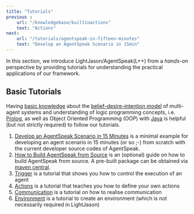 ```yaml
---
title: "Tutorials"
previous :
    url: "/knowledgebase/builtinactions"
    text: "Actions"
next:
    url: "/tutorials/agentspeak-in-fifteen-minutes"
    text: "Develop an AgentSpeak Scenario in 15min"
---
```


In this section, we introduce LightJason/AgentSpeak(L++) from a *hands-on* perspective by providing tutorials for understanding the practical applications of our framework.

<!--more-->

## Basic Tutorials

Having [basic knowledge](/knowledgebase) about the [belief–desire–intention model](https://en.wikipedia.org/wiki/Belief%E2%80%93desire%E2%80%93intention_software_model) of multi-agent systems and understanding of logic programming concepts, i.e. [Prolog](https://en.wikipedia.org/wiki/Prolog), as well as Object Oriented Programming (OOP) with [Java](https://docs.oracle.com/javase/tutorial/) is helpful (but not strictly required) to follow our tutorials.


1. [Develop an AgentSpeak Scenario in 15 Minutes](agentspeak-in-fifteen-minutes) is a minimal example for developing an agent scenario in 15 minutes (or so ;-) from scratch with the current developer source codes of AgentSpeak.
2. [How to Build AgentSpeak from Source](buildagentspeak) is an (optional) guide on how to build AgentSpeak from source. A pre-built package can be obtained via [maven central](http://search.maven.org/#search%7Cga%7C1%7Ca%3A%22agentspeak%22%20g%3A%22org.lightjason%22).
3. [Trigger](trigger) is a tutorial that shows you how to control the execution of an agent
4. [Actions](actions) is a tutorial that teaches you how to define your own actions
5. [Communication](communication) is a tutorial on how to realise communication
6. [Environment](environment) is a tutorial to create an environment (which is not necessarily required in LightJason)

